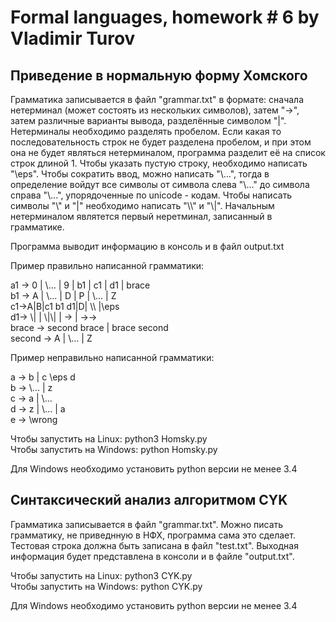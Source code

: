 # Formal languages, homework # 6 by Vladimir Turov

## Приведение в нормальную форму Хомского

Грамматика записывается в файл "grammar.txt" в формате: сначала нетерминал (может состоять из нескольких символов), затем "->", затем различные варианты вывода, разделённые символом "|". Нетерминалы необходимо разделять пробелом. Если какая то последовательность строк не будет разделена пробелом, и при этом она не будет являться нетерминалом, программа разделит её на список строк длиной 1. Чтобы указать пустую строку, необходимо напиcать "\eps". Чтобы сократить ввод, можно написать "\\...", тогда в определение войдут все символы от символа слева "\\..." до символа справа "\\...", упорядоченные по unicode - кодам. Чтобы написать символы "\\" и "|" необходимо написать "\\\\" и "\\|". Начальным нетерминалом являтется первый неретминал, записанный в грамматике.

Программа выводит информацию в консоль и в файл output.txt

Пример правильно написанной грамматики:

a1 -> 0 | \\... | 9 | b1 | c1 | d1 | brace \
b1 -> A | \\... | D | P | \\... | Z \
c1->A|B|c1 b1 d1|D| \\\\ |\\eps \
d1-> \\| | \\|\\| | -> | ->-> \
brace -> second brace | brace second \
second -> A | \\... | Z

Пример неправильно написанной грамматики:

a -> b | c \\eps d \
b -> \\... | z \
c -> a | \\... \
d -> z | \\... | a \
e -> \\wrong

Чтобы запустить на Linux: python3 Homsky.py \
Чтобы запустить на Windows: python Homsky.py

Для Windows необходимо установить python версии не менее 3.4


## Синтаксический анализ алгоритмом CYK

Грамматика записывается в файл "grammar.txt". Можно писать грамматику, не приведнную в НФХ, программа сама это сделает. Тестовая строка должна быть записана в файл "test.txt". Выходная информация будет представлена в консоли и в файле "output.txt".

Чтобы запустить на Linux: python3 CYK.py \
Чтобы запустить на Windows: python CYK.py

Для Windows необходимо установить python версии не менее 3.4
